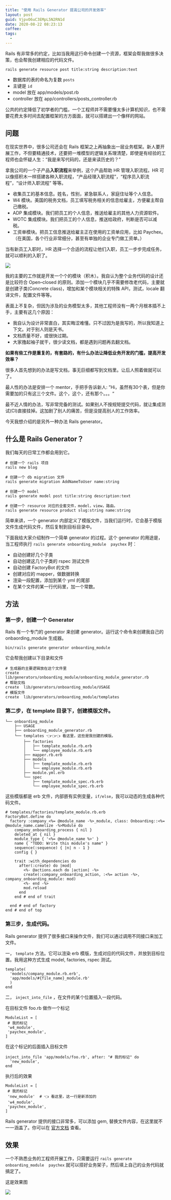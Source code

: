 ```yaml
---
title: "使用 Rails Generator 提高公司的开发效率"
layout: post
guid: VjpvO6uC3EMpL5N2RN1d
date: 2020-08-22 08:23:13
coffee:
tags:
  -
---
```


Rails 有非常多的约定，比如当我用这行命令创建一个资源，框架会帮我做很多决策，也会帮我创建相应的代码文件。

`rails generate resource post title:string description:text`

- 数据库的表的命名为复数 `posts`
- 主键是 `id`
- model 放在 app/models/post.rb
- controller 放在 app/controllers/posts_controller.rb

公共的约定降低了初学者的门槛，一个工程师并不需要懂太多计算机知识，也不需要花费太多时间去配置框架的方方面面，就可以搭建出一个像样的网站。


## 问题

在现实世界中，很多公司还会在 Rails 框架之上再抽象出一层业务框架。新人要开展工作，不但要精通技术，还要把一堆模型的逻辑关系理清楚，即使是有经验的工程师也会怀疑人生：“我是来写代码的，还是来读历史的？”

拿我公司的一个子产品**入职流程**来举例，这个产品帮助 HR 管理入职流程。HR 可以像搭积木一样搭建各种入职流程，“产品经理入职流程”，“程序员入职流程”，“设计师入职流程” 等等。

- 收集员工的基本信息。姓名，性别，紧急联系人，家庭住址等个人信息。
- W4 模块。美国的税务文档，员工填写税务相关的信息给雇主，方便雇主帮自己缴税。
- ADP 集成模块。我们把员工的个人信息，推送给雇主的其他人力资源软件。
- WOTC 集成模块。我们把员工的个人信息，推送给政府，判断是否可以减税。
- 工资单模块。把员工信息推送给雇主正在使用的工资单应用，比如 Paychex。（在美国，各个行业非常细分，甚至有单独的企业专门做工资单。）

当有新员工入职时，HR 选择一个合适的流程让他们入职，员工一步步完成任务，就可以顺利的入职了。

![](/media/files/2020/2020-08-22_16-52-49.jpg)

我的主要的工作就是开发一个个的模块（积木）。我自认为整个业务代码的设计还是比较符合 Open–closed 的原则。添加一个模块几乎不需要修改老代码，主要就是创建子类(Concrete class)，增加和某个模块相关的特殊 API，测试，locale 翻译文件，配置文件等等。

表面上不复杂，但因为涉及的业务模型太多，其他工程师没有一两个月根本插不上手，主要有这几个原因：

- 我自认为设计非常直白，其实晦涩难懂。只不过因为是我写的，所以我知道上下文。对于别人则是天书。
- 文档质量不好，或很快过期。
- 大家撸起袖子就干，很少读文档，都是遇到问题再去翻文档。

**如果有些工作是重复的，有套路的，有什么办法让降低业务开发的门槛，提高开发效率？**

很多人首先想到的办法是写文档，事无巨细都写到文档里。让后人照着做就可以了。

最人性的办法是安排一个 mentor，手把手告诉新人: ”Hi，虽然有30个表，但是你需要加的只有这三个文件。这个，这个，还有那个。。。“

最不近人情的办法，写非常完备的测试。如果别人不按规矩提交代码，就让集成测试(CI)直接挂掉。这加剧了别人的痛苦，但是没提高别人的工作效率。

今天我想介绍的是另外一种办法 Rails generator。

## 什么是 Rails Generator？

我们每天的日常工作都会用到它。

```
# 创建一个 rails 项目
rails new blog

# 创建一个 db migration 文件
rails generate migration AddNameToUser name:string

# 创建一个 model
rails generate model post title:string description:text

# 创建一个 resource 对应的全套文件，model，view，路由。
rails generate resource product slug:string name:string
```

简单来讲，一个 generator 内部定义了模版文件，当我们运行时，它会基于模版文件生成代码文件，然后复制到目标目录中。

下面我给大家介绍制作一个简单 generator 的过程。这个 generator 的用途是，当工程师执行 `rails generate onboarding_module  paychex` 时：

- 自动创建好几个子类
- 自动创建这几个子类的 rspec 测试文件
- 自动创建 FactoryBot 的文件
- 创建对应的 mapper，做数据转换
- 渲染一段配置，添加到某个 yml 的尾部
- 在某个文件的某一行代码里，加一个常数。

## 方法

### 第一步，创建一个 Generator

Rails 有一个专门的 generator 来创建 generator。运行这个命令来创建我自己的 onbaording_module 生成器。

```
bin/rails generate generator onboarding_module
```

它会帮我创建以下目录和文件

```
# 生成器的主要逻辑放在这个文件里
create  lib/generators/onboarding_module/onboarding_module_generator.rb
# 帮助文档
create  lib/generators/onboarding_module/USAGE
# 模版文件
create  lib/generators/onboarding_module/templates
```


### 第二步，在 template 目录下，创建模版文件。

```
└── onboarding_module
    ├── USAGE
    ├── onboarding_module_generator.rb
    └── templates 👈👈👈 看这里，这些是我创建的模版。
        ├── factories
        │   ├── template_module.rb.erb
        │   └── employee_module.rb.erb
        ├── mapper.rb.erb
        ├── models
        │   ├── template_module.rb.erb
        │   └── employee_module.rb.erb
        ├── module.yml.erb
        └── spec
            ├── template_module_spec.rb.erb
            └── employee_module_spec.rb.erb
```

这些模版都是 erb 文件，内部嵌有实例变量，`if/else`，我可以动态的生成各种代码文件。

```
# templates/factories/template_module.rb.erb
FactoryBot.define do
  factory :company_<%= @module_name -%>_module, class: Onboarding::<%= @module_name.camelize -%>Module do
    company_onboarding_process { nil }
    deleted_at { nil }
    module_type { '<%= @module_name %>' }
    name { "TODO: Write this module's name" }
    sequence(:sequence) { |n| n - 1 }
    config { }

    trait :with_dependencies do
      after(:create) do |mod|
        <%- @actions.each do |action| -%>
        create(:company_onboarding_action, :<%= action -%>, company_onboarding_module: mod)
        <%- end -%>
        mod.reload
      end
    end # end of trait

  end # end of factory
end # end of top
```

### 第三步，生成代码。

Rails generator 提供了很多接口来操作文件，我们可以通过调用不同接口来加工文件。

一， `template` 方法。它可以渲染 erb 模版，生成对应的代码文件，并放到目标位置。我用这种方式生成 model, factories, rspec 测试。

```
template(
  'models/company_module.rb.erb', 
  'app/models/#{file_name}_module.rb'
  )
end
```

二， `inject_into_file` ，在文件的某个位置插入一段代码。
 
在目标文件 foo.rb 做作一个标记
 
 ```
ModuleList = [
  # 我的标记
  'w4_module',
  'paychex_module',
]
```
 
在这个标记的后面插入目标文件

``` 
inject_into_file 'app/models/foo.rb', after: "# 我的标记" do
  'new_module',
end
```

执行后的效果

 ```
ModuleList = [
  # 我的标记
  'new_module'  # 👈 看这里，这一行是新添加的
  'w4_module',
  'paychex_module',
]
```


Rails generator 提供的接口非常多，可以添加 gem, 替换文件内容，在这里就不一一涵盖了。你可以在 [官方文档](https://ruby-china.github.io/rails-guides/generators.html#generator-methods) 查看。


## 效果

一个不熟悉业务的工程师开展工作，只需要运行 `rails generate onboarding_module  paychex` 就可以搭好业务架子，然后填上自己的业务代码就搞定了。

这是效果图

![](/media/files/2020/2020-08-22_16-31-25.jpg)









